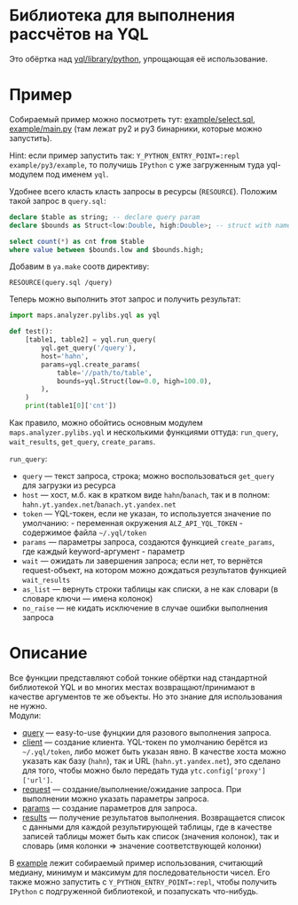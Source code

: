 Библиотека для выполнения рассчётов на YQL
===

Это обёртка над [yql/library/python](/arc/trunk/arcadia/yql/library/python), упрощающая её использование.

Пример
===
Собираемый пример можно посмотреть тут: [example/select.sql](example/select.sql), [example/main.py](example/main.py) (там лежат py2 и py3 бинарники, которые можно запустить).

Hint: если пример запустить так: `Y_PYTHON_ENTRY_POINT=:repl example/py3/example`, то получишь `IPython` с уже загруженным туда yql-модулем под именем `yql`.

Удобнее всего класть класть запросы в ресурсы (`RESOURCE`). Положим такой запрос в `query.sql`:
```sql
declare $table as string; -- declare query param
declare $bounds as Struct<low:Double, high:Double>; -- struct with named fields

select count(*) as cnt from $table
where value between $bounds.low and $bounds.high;
```

Добавим в `ya.make` соотв директиву:
```make
RESOURCE(query.sql /query)
```

Теперь можно выполнить этот запрос и получить результат:
```python
import maps.analyzer.pylibs.yql as yql

def test():
    [table1, table2] = yql.run_query(
        yql.get_query('/query'),
        host='hahn',
        params=yql.create_params(
            table='//path/to/table',
            bounds=yql.Struct(low=0.0, high=100.0),
        ),
    )
    print(table1[0]['cnt'])
```

Как правило, можно обойтись основным модулем `maps.analyzer.pylibs.yql` и несколькими функциями оттуда: `run_query`, `wait_results`, `get_query`, `create_params`.

`run_query`:
  * `query` — текст запроса, строка; можно воспользоваться `get_query` для загрузки из ресурса
  * `host` — хост, м.б. как в кратком виде `hahn`/`banach`, так и в полном: `hahn.yt.yandex.net`/`banach.yt.yandex.net`
  * `token` — YQL-токен, если не указан, то используется значение по умолчанию:
        - переменная окружения `ALZ_API_YQL_TOKEN`
        - содержимое файла `~/.yql/token`
  * `params` — параметры запроса, создаются функцией `create_params`, где каждый keyword-аргумент - параметр
  * `wait` — ожидать ли завершения запроса; если нет, то вернётся request-объект, на котором можно дождаться результатов функцией `wait_results`
  * `as_list` — вернуть строки таблицы как списки, а не как словари (в словаре ключи — имена колонок)
  * `no_raise` — не кидать исключение в случае ошибки выполнения запроса

Описание
===

Все функции представляют собой тонкие обёртки над стандартной библиотекой YQL и во многих местах возвращают/принимают в качестве аргументов те же объекты. Но это знание для использования не нужно.<br>
Модули:
  * [query](query.py) — easy-to-use фунцкии для разового выполнения запроса.
  * [client](client.py) — создание клиента. YQL-токен по умолчанию берётся из `~/.yql/token`, либо может быть указан явно. В качестве хоста можно указать как базу (`hahn`), так и URL (`hahn.yt.yandex.net`), это сделано для того, чтобы можно было передать туда `ytc.config['proxy']['url']`.
  * [request](request.py) — создание/выполнение/ожидание запроса. При выполнении можно указать параметры запроса.
  * [params](params.py) — создание параметров для запроса.
  * [results](results.py) — получение результатов выполнения. Возвращается список с данными для каждой результирующей таблицы, где в качестве записей таблицы может быть как список (значения колонок), так и словарь (имя колонки => значение соответствующей колонки)

В [example](example) лежит собираемый пример использования, считающий медиану, минимум и максимум для последовательности чисел. Его также можно запустить с `Y_PYTHON_ENTRY_POINT=:repl`, чтобы получить `IPython` с подгруженной библиотекой, и позапускать что-нибудь.
